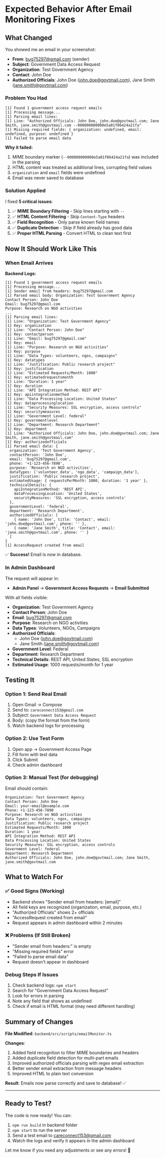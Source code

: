 # Expected Behavior After Email Monitoring Fixes

## What Changed

You showed me an email in your screenshot:
- **From**: bug75297@gmail.com (sender)
- **Subject**: Government Data Access Request
- **Organization**: Test Government Agency
- **Contact**: John Doe
- **Authorized Officials**: John Doe (john.doe@govtmail.com), Jane Smith (jane.smith@govtmail.com)

### Problem You Had
```
[1] Found 1 government access request emails
[1] Processing message...
[1] Parsing email lines:
[1] Line: "Authorized Officials: John Doe, john.doe@govtmail.com; Jane Smith, jane.smith@govtmail.com --000000000000e5a01f06424a21fa"
[1] Missing required fields: { organization: undefined, email: undefined, purpose: undefined }
[1] Failed to parse email data
```

**Why it failed:**
1. MIME boundary marker (`--000000000000e5a01f06424a21fa`) was included in the parsing
2. HTML content was treated as additional lines, corrupting field values
3. `organization` and `email` fields were undefined
4. Email was never saved to database

### Solution Applied
I fixed **5 critical issues**:

1. ✅ **MIME Boundary Filtering** - Skip lines starting with `--`
2. ✅ **HTML Content Filtering** - Skip `Content-Type` headers
3. ✅ **Field Recognition** - Only parse known field names
4. ✅ **Duplicate Detection** - Skip if field already has good data
5. ✅ **Proper HTML Parsing** - Convert HTML to clean text first

## Now It Should Work Like This

### When Email Arrives

**Backend Logs:**
```
[1] Found 1 government access request emails
[1] Processing message...
[1] Sender email from headers: bug75297@gmail.com
[1] Parsed email body: Organization: Test Government Agency
Contact Person: John Doe
Email: bug75297@gmail.com
Purpose: Research on NGO activities
...
[1] Parsing email lines:
[1] Line: "Organization: Test Government Agency"
[1] Key: organization
[1] Line: "Contact Person: John Doe"
[1] Key: contactperson
[1] Line: "Email: bug75297@gmail.com"
[1] Key: email
[1] Line: "Purpose: Research on NGO activities"
[1] Key: purpose
[1] Line: "Data Types: volunteers, ngos, campaigns"
[1] Key: datatypes
[1] Line: "Justification: Public research project"
[1] Key: justification
[1] Line: "Estimated Requests/Month: 1000"
[1] Key: estimatedrequestsmonth
[1] Line: "Duration: 1 year"
[1] Key: duration
[1] Line: "API Integration Method: REST API"
[1] Key: apiintegrationmethod
[1] Line: "Data Processing Location: United States"
[1] Key: dataprocessinglocation
[1] Line: "Security Measures: SSL encryption, access controls"
[1] Key: securitymeasures
[1] Line: "Government Level: federal"
[1] Key: governmentlevel
[1] Line: "Department: Research Department"
[1] Key: department
[1] Line: "Authorized Officials: John Doe, john.doe@govtmail.com; Jane Smith, jane.smith@govtmail.com"
[1] Key: authorizedofficials
[1] Parsed email data: {
  organization: 'Test Government Agency',
  contactPerson: 'John Doe',
  email: 'bug75297@gmail.com',
  phone: '+1-123-456-7890',
  purpose: 'Research on NGO activities',
  dataTypes: ['volunteer_data', 'ngo_data', 'campaign_data'],
  justification: 'Public research project',
  estimatedUsage: { requestsPerMonth: 1000, duration: '1 year' },
  technicalDetails: {
    apiIntegrationMethod: 'REST API',
    dataProcessingLocation: 'United States',
    securityMeasures: 'SSL encryption, access controls'
  },
  governmentLevel: 'federal',
  department: 'Research Department',
  authorizedOfficials: [
    { name: 'John Doe', title: 'Contact', email: 'john.doe@govtmail.com', phone: '' },
    { name: 'Jane Smith', title: 'Contact', email: 'jane.smith@govtmail.com', phone: '' }
  ]
}
[1] AccessRequest created from email
```

✅ **Success!** Email is now in database.

### In Admin Dashboard

The request will appear in:
- **Admin Panel** → **Government Access Requests** → **Email Submitted**

With all fields visible:
- **Organization**: Test Government Agency
- **Contact Person**: John Doe  
- **Email**: bug75297@gmail.com
- **Purpose**: Research on NGO activities
- **Data Types**: Volunteers, NGOs, Campaigns
- **Authorized Officials**:
  - John Doe (john.doe@govtmail.com)
  - Jane Smith (jane.smith@govtmail.com)
- **Government Level**: Federal
- **Department**: Research Department
- **Technical Details**: REST API, United States, SSL encryption
- **Estimated Usage**: 1000 requests/month for 1 year

## Testing It

### Option 1: Send Real Email
1. Open Gmail → Compose
2. Send to: `careconnect153@gmail.com`
3. Subject: `Government Data Access Request`
4. Body: (copy the format from the form)
5. Watch backend logs for processing

### Option 2: Use Test Form
1. Open app → Government Access Page
2. Fill form with test data
3. Click Submit
4. Check admin dashboard

### Option 3: Manual Test (for debugging)
Email should contain:
```
Organization: Test Government Agency
Contact Person: John Doe
Email: your-email@example.com
Phone: +1-123-456-7890
Purpose: Research on NGO activities
Data Types: volunteers, ngos, campaigns
Justification: Public research project
Estimated Requests/Month: 1000
Duration: 1 year
API Integration Method: REST API
Data Processing Location: United States
Security Measures: SSL encryption, access controls
Government Level: federal
Department: Research Department
Authorized Officials: John Doe, john.doe@govtmail.com; Jane Smith, jane.smith@govtmail.com
```

## What to Watch For

### ✅ Good Signs (Working)
- Backend shows "Sender email from headers: [email]"
- All field keys are recognized (organization, email, purpose, etc.)
- "Authorized Officials" shows 2+ officials
- "AccessRequest created from email"
- Request appears in admin dashboard within 2 minutes

### ❌ Problems (If Still Broken)
- "Sender email from headers:" is empty
- "Missing required fields" error
- "Failed to parse email data"
- Request doesn't appear in dashboard

### Debug Steps If Issues
1. Check backend logs: `npm start`
2. Search for "Government Data Access Request"
3. Look for errors in parsing
4. Note any field that shows as undefined
5. Check if email is HTML format (may need different handling)

## Summary of Changes

**File Modified**: `backend/src/scripts/emailMonitor.ts`

**Changes**:
1. Added field recognition to filter MIME boundaries and headers
2. Added duplicate field detection for multi-part emails
3. Improved authorized officials parsing with regex email extraction
4. Better sender email extraction from message headers
5. Improved HTML to plain text conversion

**Result**: Emails now parse correctly and save to database! ✅

---

## Ready to Test?

The code is now ready! You can:
1. `npm run build` in backend folder
2. `npm start` to run the server
3. Send a test email to careconnect153@gmail.com
4. Watch the logs and verify it appears in the admin dashboard

Let me know if you need any adjustments or see any errors! 🚀
